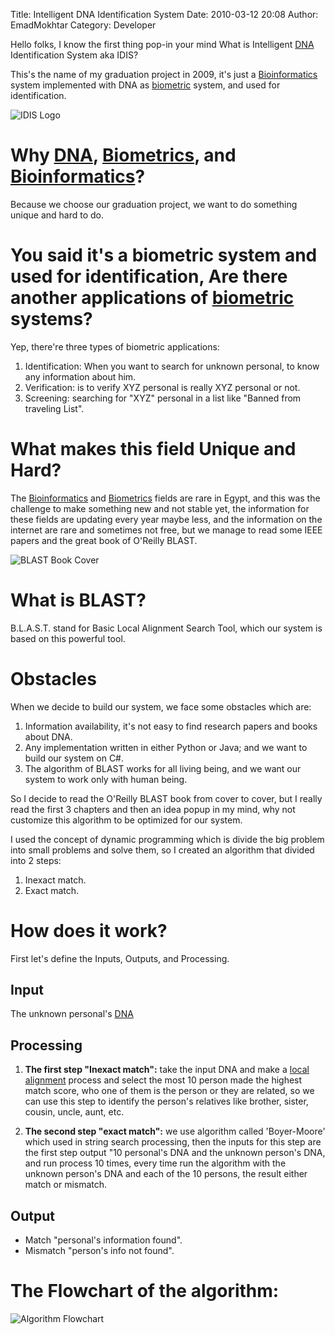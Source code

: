 Title: Intelligent DNA Identification System
Date: 2010-03-12 20:08
Author: EmadMokhtar
Category: Developer

Hello folks, I know the first thing pop-in your mind What is Intelligent [DNA](http://en.wikipedia.org/wiki/DNA) Identification System aka IDIS?

This's the name of my graduation project in 2009, it's just a [Bioinformatics](http://en.wikipedia.org/wiki/Bioinformatics) system implemented with DNA as [biometric](http://en.wikipedia.org/wiki/Biometrics) system, and used for identification.

![IDIS Logo]({static}/images/031210_2008_Intelligent1.jpg)

# Why [DNA](http://en.wikipedia.org/wiki/DNA), [Biometrics](http://en.wikipedia.org/wiki/Biometrics), and [Bioinformatics](http://en.wikipedia.org/wiki/Bioinformatics)?

Because we choose our graduation project, we want to do something unique and hard to do.

# You said it's a biometric system and used for identification, Are there another applications of [biometric](http://en.wikipedia.org/wiki/Biometrics) systems?

Yep, there're three types of biometric applications:

1.  Identification: When you want to search for unknown personal, to know any information about him.
2.  Verification: is to verify XYZ personal is really XYZ personal or not.
3.  Screening: searching for "XYZ" personal in a list like "Banned from traveling List".

# What makes this field Unique and Hard?

The [Bioinformatics](http://en.wikipedia.org/wiki/Bioinformatics) and  [Biometrics](http://en.wikipedia.org/wiki/Biometrics) fields are rare in Egypt, and this was the challenge to make something new and not stable yet, the information for these fields are updating every year maybe less, and the information on the internet are rare and sometimes not free, but we manage to read some IEEE papers and the great book of O'Reilly BLAST.

![BLAST Book Cover]({static}/images/031210_2008_Intelligent2.jpg)

# What is BLAST?
B.L.A.S.T. stand for Basic Local Alignment Search Tool, which our system is based on this powerful tool.

# Obstacles
When we decide to build our system, we face some obstacles which are:

1.  Information availability, it's not easy to find research papers and books about DNA.
2.  Any implementation written in either Python or Java; and we want to build our system on C\#.
3.  The algorithm of BLAST works for all living being, and we want our system to work only with human being.

So I decide to read the O'Reilly BLAST book from cover to cover, but I really read the first 3 chapters and then an idea popup in my mind, why not customize this algorithm to be optimized for our system.

I used the concept of dynamic programming which is divide the big problem into small problems and solve them, so I created an algorithm that divided into 2 steps:

1.  Inexact match.
2.  Exact match.

# How does it work?
First let's define the Inputs, Outputs, and Processing.

## Input
The unknown personal's [DNA](http://en.wikipedia.org/wiki/DNA)

## Processing

1. **The first step "Inexact match":** take the input DNA and make a [local alignment](http://en.wikipedia.org/wiki/Smith-Waterman_algorithm) process and select the most 10 person made the highest match score, who one of them is the person or they are related, so we can use this step to identify the person's relatives like brother, sister, cousin, uncle, aunt, etc.

2. **The second step "exact match":** we use algorithm called 'Boyer-Moore' which used in string search processing, then the inputs for this step are the first step output "10 personal's DNA and the unknown person's DNA, and run process 10 times, every time run the algorithm with the unknown person's DNA and each of the 10 persons, the result either match or mismatch.

## Output
* Match "personal's information found".
* Mismatch "person's info not found".

# The Flowchart of the algorithm:

![Algorithm Flowchart]({static}/images/031210_2008_Intelligent3.jpg)
